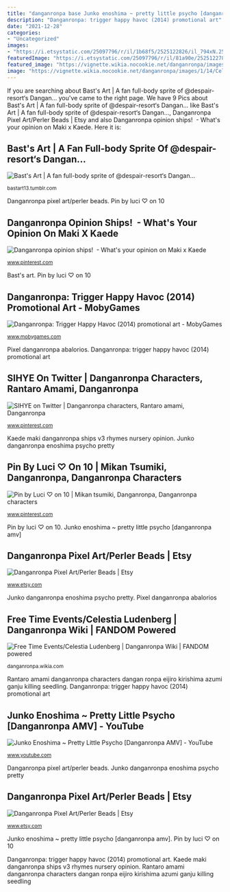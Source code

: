 ```yaml
---
title: "danganronpa base Junko enoshima ~ pretty little psycho [danganronpa amv]"
description: "Danganronpa: trigger happy havoc (2014) promotional art"
date: "2021-12-28"
categories:
- "Uncategorized"
images:
- "https://i.etsystatic.com/25097796/r/il/1b68f5/2525122826/il_794xN.2525122826_gt9e.jpg"
featuredImage: "https://i.etsystatic.com/25097796/r/il/81a90e/2525122788/il_794xN.2525122788_o18n.jpg"
featured_image: "https://vignette.wikia.nocookie.net/danganronpa/images/1/14/Celestia_Ludenberg_Fullbody_Sprite_(3).png/revision/latest/scale-to-width-down/200?cb=20170519225101"
image: "https://vignette.wikia.nocookie.net/danganronpa/images/1/14/Celestia_Ludenberg_Fullbody_Sprite_(3).png/revision/latest/scale-to-width-down/200?cb=20170519225101"
---
```


If you are searching about Bast&#039;s Art | A fan full-body sprite of @despair-resort‘s Dangan... you've came to the right page. We have 9 Pics about Bast&#039;s Art | A fan full-body sprite of @despair-resort‘s Dangan... like Bast&#039;s Art | A fan full-body sprite of @despair-resort‘s Dangan..., Danganronpa Pixel Art/Perler Beads | Etsy and also ️Danganronpa opinion ships! ️ - What&#039;s your opinion on Maki x Kaede. Here it is:

## Bast&#039;s Art | A Fan Full-body Sprite Of @despair-resort‘s Dangan...

![Bast&#039;s Art | A fan full-body sprite of @despair-resort‘s Dangan...](https://66.media.tumblr.com/c468b386445b6d1004ef256e31f2f12a/tumblr_opjusmWyTX1vydei2o1_r1_1280.png "Danganronpa trigger havoc happy promo mobygames promotional screenshot screenshots")

<small>bastart13.tumblr.com</small>

Danganronpa pixel art/perler beads. Pin by luci ♡ on 10

## ️Danganronpa Opinion Ships! ️ - What&#039;s Your Opinion On Maki X Kaede

![️Danganronpa opinion ships! ️ - What&#039;s your opinion on Maki x Kaede](https://i.pinimg.com/736x/06/9d/6e/069d6e941419d4e55ae897f942939426.jpg "Pixel danganronpa abalorios")

<small>www.pinterest.com</small>

Bast&#039;s art. Pin by luci ♡ on 10

## Danganronpa: Trigger Happy Havoc (2014) Promotional Art - MobyGames

![Danganronpa: Trigger Happy Havoc (2014) promotional art - MobyGames](https://www.mobygames.com/images/promo/original/1483022081-758196923.jpg "Celestia ludenberg danganronpa sprite events fullbody wikia wiki availability smash lawl rpg bros universe fandom contents")

<small>www.mobygames.com</small>

Pixel danganronpa abalorios. Danganronpa: trigger happy havoc (2014) promotional art

## SIHYE On Twitter | Danganronpa Characters, Rantaro Amami, Danganronpa

![SIHYE on Twitter | Danganronpa characters, Rantaro amami, Danganronpa](https://i.pinimg.com/736x/a0/9d/a2/a09da2a6964c5bb9d573ee89c70e64d6.jpg "Junko danganronpa enoshima psycho pretty")

<small>www.pinterest.com</small>

Kaede maki danganronpa ships v3 rhymes nursery opinion. Junko danganronpa enoshima psycho pretty

## Pin By Luci ♡ On 10 | Mikan Tsumiki, Danganronpa, Danganronpa Characters

![Pin by Luci ♡ on 10 | Mikan tsumiki, Danganronpa, Danganronpa characters](https://i.pinimg.com/736x/89/46/61/894661f71d13aab6211b00bd4d5752c7.jpg "Sihye on twitter")

<small>www.pinterest.com</small>

Pin by luci ♡ on 10. Junko enoshima ~ pretty little psycho [danganronpa amv]

## Danganronpa Pixel Art/Perler Beads | Etsy

![Danganronpa Pixel Art/Perler Beads | Etsy](https://i.etsystatic.com/25097796/r/il/81a90e/2525122788/il_794xN.2525122788_o18n.jpg "Kaede maki danganronpa ships v3 rhymes nursery opinion")

<small>www.etsy.com</small>

Junko danganronpa enoshima psycho pretty. Pixel danganronpa abalorios

## Free Time Events/Celestia Ludenberg | Danganronpa Wiki | FANDOM Powered

![Free Time Events/Celestia Ludenberg | Danganronpa Wiki | FANDOM powered](https://vignette.wikia.nocookie.net/danganronpa/images/1/14/Celestia_Ludenberg_Fullbody_Sprite_(3).png/revision/latest/scale-to-width-down/200?cb=20170519225101 "Pixel danganronpa abalorios")

<small>danganronpa.wikia.com</small>

Rantaro amami danganronpa characters dangan ronpa eijiro kirishima azumi ganju killing seedling. Danganronpa: trigger happy havoc (2014) promotional art

## Junko Enoshima ~ Pretty Little Psycho [Danganronpa AMV] - YouTube

![Junko Enoshima ~ Pretty Little Psycho [Danganronpa AMV] - YouTube](https://i.ytimg.com/vi/u3xMJ4qYlMs/maxresdefault.jpg "Rantaro amami danganronpa characters dangan ronpa eijiro kirishima azumi ganju killing seedling")

<small>www.youtube.com</small>

Danganronpa pixel art/perler beads. Junko danganronpa enoshima psycho pretty

## Danganronpa Pixel Art/Perler Beads | Etsy

![Danganronpa Pixel Art/Perler Beads | Etsy](https://i.etsystatic.com/25097796/r/il/1b68f5/2525122826/il_794xN.2525122826_gt9e.jpg "Danganronpa pixel art/perler beads")

<small>www.etsy.com</small>

Junko enoshima ~ pretty little psycho [danganronpa amv]. Pin by luci ♡ on 10

Danganronpa: trigger happy havoc (2014) promotional art. Kaede maki danganronpa ships v3 rhymes nursery opinion. Rantaro amami danganronpa characters dangan ronpa eijiro kirishima azumi ganju killing seedling
